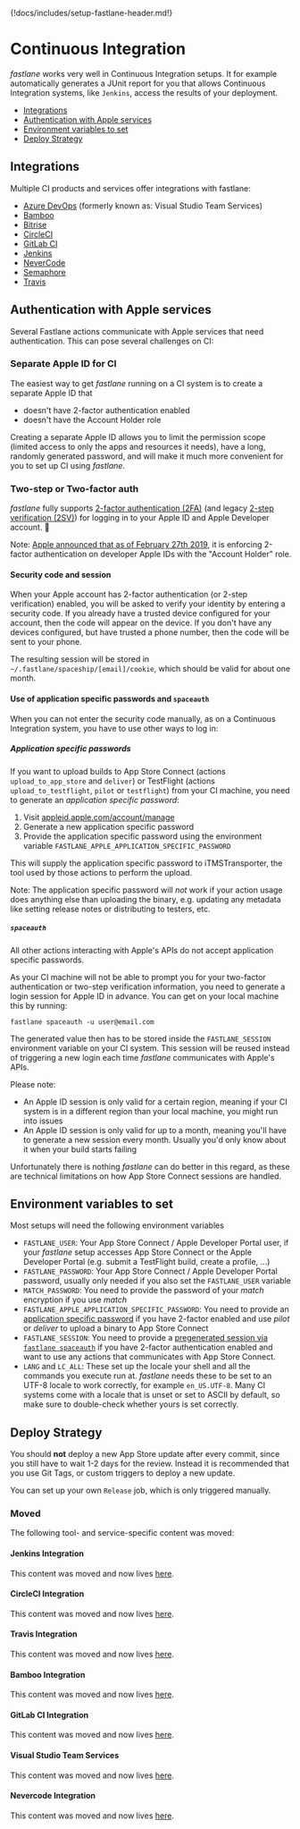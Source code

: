 {!docs/includes/setup-fastlane-header.md!}

# Continuous Integration

_fastlane_ works very well in Continuous Integration setups. It for example automatically generates a JUnit report for you that allows Continuous Integration systems, like `Jenkins`, access the results of your deployment.

- [Integrations](#integrations)
- [Authentication with Apple services](#authentication-with-apple-services)
- [Environment variables to set](#environment-variables-to-set)
- [Deploy Strategy](#deploy-strategy)

## Integrations

Multiple CI products and services offer integrations with fastlane:

- [Azure DevOps](/best-practices/continuous-integration/azure-devops/) (formerly known as: Visual Studio Team Services)
- [Bamboo](/best-practices/continuous-integration/bamboo/)
- [Bitrise](/best-practices/continuous-integration/bitrise/)
- [CircleCI](/best-practices/continuous-integration/circle-ci/)
- [GitLab CI](/best-practices/continuous-integration/gitlab/)
- [Jenkins](/best-practices/continuous-integration/jenkins/)
- [NeverCode](/best-practices/continuous-integration/nevercode/)
- [Semaphore](/best-practices/continuous-integration/semaphore/) 
- [Travis](/best-practices/continuous-integration/travis/)

## Authentication with Apple services

Several Fastlane actions communicate with Apple services that need authentication. This can pose several challenges on CI:

### Separate Apple ID for CI

The easiest way to get _fastlane_ running on a CI system is to create a separate Apple ID that

- doesn't have 2-factor authentication enabled
- doesn't have the Account Holder role

Creating a separate Apple ID allows you to limit the permission scope (limited access to only the apps and resources it needs), have a long, randomly generated password, and will make it much more convenient for you to set up CI using _fastlane_.

### Two-step or Two-factor auth

_fastlane_ fully supports [2-factor authentication (2FA)](https://support.apple.com/en-us/HT204915) (and legacy [2-step verification (2SV)](https://support.apple.com/en-us/HT204152)) for logging in to your Apple ID and Apple Developer account. 🌟

Note: [Apple announced that as of February 27th 2019](https://developer.apple.com/news/?id=02202019a), it is enforcing 2-factor authentication on developer Apple IDs with the "Account Holder" role.

#### Security code and session

When your Apple account has 2-factor authentication (or 2-step verification) enabled, you will be asked to verify your identity by entering a security code. If you already have a trusted device configured for your account, then the code will appear on the device. If you don't have any devices configured, but have trusted a phone number, then the code will be sent to your phone.

The resulting session will be stored in `~/.fastlane/spaceship/[email]/cookie`, which should be valid for about one month.

#### Use of application specific passwords and `spaceauth`

When you can not enter the security code manually, as on a Continuous Integration system, you have to use other ways to log in:

##### Application specific passwords

If you want to upload builds to App Store Connect (actions `upload_to_app_store` and `deliver`) or TestFlight (actions `upload_to_testflight`, `pilot` or `testflight`) from your CI machine, you need to generate an _application specific password_:

1. Visit [appleid.apple.com/account/manage](https://appleid.apple.com/account/manage)
1. Generate a new application specific password
1. Provide the application specific password using the environment variable `FASTLANE_APPLE_APPLICATION_SPECIFIC_PASSWORD`

This will supply the application specific password to iTMSTransporter, the tool used by those actions to perform the upload.

Note: The application specific password will _not_ work if your action usage does anything else than uploading the binary, e.g. updating any metadata like setting release notes or distributing to testers, etc.

##### `spaceauth`

All other actions interacting with Apple's APIs do not accept application specific passwords.

As your CI machine will not be able to prompt you for your two-factor authentication or two-step verification information, you need to generate a login session for Apple ID in advance. You can get on your local machine this by running:

```
fastlane spaceauth -u user@email.com
```

The generated value then has to be stored inside the `FASTLANE_SESSION` environment variable on your CI system. This session will be reused instead of triggering a new login each time _fastlane_ communicates with Apple's APIs.

Please note:

- An Apple ID session is only valid for a certain region, meaning if your CI system is in a different region than your local machine, you might run into issues
- An Apple ID session is only valid for up to a month, meaning you'll have to generate a new session every month. Usually you'd only know about it when your build starts failing

Unfortunately there is nothing _fastlane_ can do better in this regard, as these are technical limitations on how App Store Connect sessions are handled.

## Environment variables to set

Most setups will need the following environment variables

- `FASTLANE_USER`: Your App Store Connect / Apple Developer Portal user, if your _fastlane_ setup accesses App Store Connect or the Apple Developer Portal (e.g. submit a TestFlight build, create a profile, ...)
- `FASTLANE_PASSWORD`: Your App Store Connect / Apple Developer Portal password, usually only needed if you also set the `FASTLANE_USER` variable
- `MATCH_PASSWORD`: You need to provide the password of your _match_ encryption if you use _match_
- `FASTLANE_APPLE_APPLICATION_SPECIFIC_PASSWORD`: You need to provide an [application specific password](#application-specific-passwords) if you have 2-factor enabled and use _pilot_ or _deliver_ to upload a binary to App Store Connect
- `FASTLANE_SESSION`: You need to provide a [pregenerated session via `fastlane spaceauth`](#spaceauth) if you have 2-factor authentication enabled and want to use any actions that communicates with App Store Connect.
- `LANG` and `LC_ALL`: These set up the locale your shell and all the commands you execute run at. _fastlane_ needs these to be set to an UTF-8 locale to work correctly, for example `en_US.UTF-8`. Many CI systems come with a locale that is unset or set to ASCII by default, so make sure to double-check whether yours is set correctly.

## Deploy Strategy

You should **not** deploy a new App Store update after every commit, since you still have to wait 1-2 days for the review. Instead it is recommended that you use Git Tags, or custom triggers to deploy a new update.

You can set up your own ```Release``` job, which is only triggered manually.

### Moved

<script type="text/javascript">
// Closure-wrapped for security.
(function () {
    var anchorMap = {
        "jenkins-integration": "/best-practices/continuous-integration/jenkins/",
        "circleci-integration": "/best-practices/continuous-integration/circle-ci/",
        "travis-integration": "/best-practices/continuous-integration/travis/",
        "bamboo-integration": "/best-practices/continuous-integration/bamboo/",
        "gitlab-ci-integration": "/best-practices/continuous-integration/gitlab/",
        "visual-studio-team-services": "/best-practices/continuous-integration/azure-devops/",
        "nevercode-integration": "/best-practices/continuous-integration/nevercode/",
    }
    /*
    * Best practice for extracting hashes:
    * https://stackoverflow.com/a/10076097/151365
    */
    var hash = window.location.hash.substring(1);
    if (hash) {
        /*
        * Best practice for javascript redirects:
        * https://stackoverflow.com/a/506004/151365
        */
        if (anchorMap[hash]) {
            link = anchorMap[hash] + '#' + hash;
            window.location.replace(link);
        }
    }
})();
</script>

The following tool- and service-specific content was moved:

#### Jenkins Integration

This content was moved and now lives [here](/best-practices/continuous-integration/jenkins/).

#### CircleCI Integration

This content was moved and now lives [here](/best-practices/continuous-integration/circle-ci/).

#### Travis Integration

This content was moved and now lives [here](/best-practices/continuous-integration/travis/).

#### Bamboo Integration

This content was moved and now lives [here](/best-practices/continuous-integration/bamboo/).

#### GitLab CI Integration

This content was moved and now lives [here](/best-practices/continuous-integration/gitlab/).

#### Visual Studio Team Services

This content was moved and now lives [here](/best-practices/continuous-integration/azure-devops/).

#### Nevercode Integration

This content was moved and now lives [here](/best-practices/continuous-integration/nevercode/).
